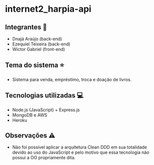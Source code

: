 # internet2_harpia-api
## Integrantes :boy:
- Dnajá Araújo (back-end)
- Ezequiel Teixeira (back-end)
- Wictor Gabriel (front-end)

## Tema do sistema :star:
- Sistema para venda, empréstimo, troca e doação de livros.

## Tecnologias utilizadas :computer:
- Node.js (JavaScript) + Express.js
- MongoDB e AWS
- Heroku

## Observações :warning:
- Não foi possível aplicar a arquitetura Clean DDD em sua totalidade devido ao uso do JavaScript e pelo motivo que essa tecnologia não possui a OO propriamente dita.